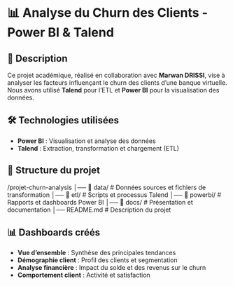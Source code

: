 # 📊 Analyse du Churn des Clients - Power BI & Talend  

## 📌 Description  
Ce projet académique, réalisé en collaboration avec **Marwan DRISSI**, vise à analyser les facteurs influençant le churn des clients d’une banque virtuelle. Nous avons utilisé **Talend** pour l’ETL et **Power BI** pour la visualisation des données.  

## 🛠️ Technologies utilisées  
- **Power BI** : Visualisation et analyse des données  
- **Talend** : Extraction, transformation et chargement (ETL)  

## 📂 Structure du projet  
/projet-churn-analysis 
│── 📁 data/ # Données sources et fichiers de transformation
│── 📁 etl/ # Scripts et processus Talend
│── 📁 powerbi/ # Rapports et dashboards Power BI
│── 📁 docs/ # Présentation et documentation
│── README.md # Description du projet

## 📊 Dashboards créés  
- **Vue d’ensemble** : Synthèse des principales tendances  
- **Démographie client** : Profil des clients et segmentation  
- **Analyse financière** : Impact du solde et des revenus sur le churn  
- **Comportement client** : Activité et satisfaction 
